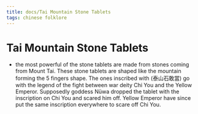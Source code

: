 ```yaml
---
title: docs/Tai Mountain Stone Tablets
tags: chinese folklore
---
```


# Tai Mountain Stone Tablets
- the most powerful of the stone tablets are made from stones coming from Mount Tai. These stone tablets are shaped like the mountain forming the 5 fingers shape. The ones inscribed with (泰山石敢當) go with the legend of the fight between war deity Chi You and the Yellow Emperor. Supposedly goddess Nüwa dropped the tablet with the inscription on Chi You and scared him off. Yellow Emperor have since put the same inscription everywhere to scare off Chi You.